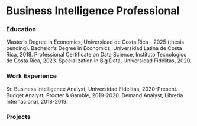 # Business Intelligence Professional

### Education
Master's Degree in Economics, Universidad de Costa Rica - 2025 (thesis pending).
Bachelor's Degree in Economics, Universidad Latina de Costa Rica, 2018.
Professional Certificate on Data Science, Instituto Tecnológico de Costa Rica, 2023.
Specialization in Big Data, Universidad Fidélitas, 2020.

### Work Experience
Sr. Business Intelligence Analyst, Universidad Fidélitas, 2020-Present.
Budget Analyst, Procter & Gamble, 2019-2020.
Demand Analyst, Librería Internacional, 2018-2019.

### Projects
